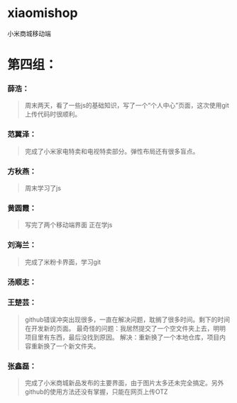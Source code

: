 # xiaomishop
小米商城移动端
# 第四组：
### 薛浩：
> 周末两天，看了一些js的基础知识，写了一个“个人中心”页面，这次使用git上传代码时很顺利。
### 范翼泽：
> 完成了小米家电特卖和电视特卖部分。弹性布局还有很多盲点。
### 方秋燕：
> 周末学习了js
### 黄圆霞：
> 写完了两个移动端界面 正在学js
### 刘海兰：
> 完成了米粉卡界面，学习git
### 汤顺志：
### 王楚芸：
>github错误冲突出现很多，一直在解决问题，耽搁了很多时间。剩下的时间在开发新的页面。
最奇怪的问题：我居然提交了一个空文件夹上去，明明项目里有东西，最后没找到原因。
解决：重新换了一个本地仓库，项目内容重新换了一个新文件夹。
### 张鑫磊：
>完成了小米商城新品发布的主要界面，由于图片太多还未完全搞定。另外github的使用方法还没有掌握，只能在网页上传OTZ
